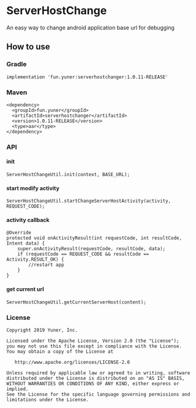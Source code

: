 # ServerHostChange
An easy way to change android application base url for debugging

## How to use
### Gradle

    implementation 'fun.yuner:serverhostchanger:1.0.11-RELEASE'


### Maven

    <dependency>
      <groupId>fun.yuner</groupId>
      <artifactId>serverhostchanger</artifactId>
      <version>1.0.11-RELEASE</version>
      <type>aar</type>
    </dependency>

### API
#### init
    ServerHostChangeUtil.init(context, BASE_URL);
#### start modify activity
    ServerHostChangeUtil.startChangeServerHostActivity(activity, REQUEST_CODE);
#### activity callback
    @Override
    protected void onActivityResult(int requestCode, int resultCode, Intent data) {
        super.onActivityResult(requestCode, resultCode, data);
        if (requestCode == REQUEST_CODE && resultCode == Activity.RESULT_OK) {
            //restart app
        }
    }
#### get current url
    ServerHostChangeUtil.getCurrentServerHost(content);

### License

    Copyright 2019 Yuner, Inc.

    Licensed under the Apache License, Version 2.0 (the "License");
    you may not use this file except in compliance with the License.
    You may obtain a copy of the License at

       http://www.apache.org/licenses/LICENSE-2.0

    Unless required by applicable law or agreed to in writing, software
    distributed under the License is distributed on an "AS IS" BASIS,
    WITHOUT WARRANTIES OR CONDITIONS OF ANY KIND, either express or implied.
    See the License for the specific language governing permissions and
    limitations under the License.
